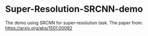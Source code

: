 # Super-Resolution-SRCNN-demo
The demo using SRCNN for super-resolution task.
The paper from: https://arxiv.org/abs/1501.00092
